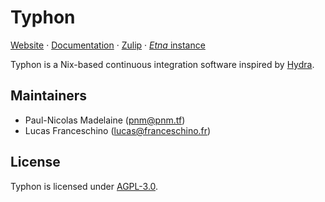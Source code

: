 # Typhon

[Website](https://typhon-ci.org/) ·
[Documentation](https://doc.typhon-ci.org/) ·
[Zulip](https://typhon.zulipchat.com/) ·
[*Etna* instance](https://etna.typhon-ci.org/)

Typhon is a Nix-based continuous integration software inspired by [Hydra](https://nixos.org/hydra).

## Maintainers

- Paul-Nicolas Madelaine (<pnm@pnm.tf>)
- Lucas Franceschino (<lucas@franceschino.fr>)

## License

Typhon is licensed under [AGPL-3.0](./COPYING).

